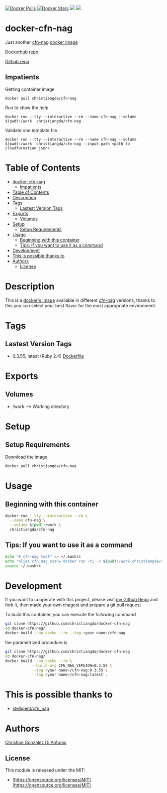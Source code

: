 [![Docker Pulls](https://img.shields.io/docker/pulls/christiangda/cfn-nag.svg)](https://hub.docker.com/r/christiangda/cfn-nag/)
[![Docker Stars](https://img.shields.io/docker/stars/christiangda/cfn-nag.svg)](https://hub.docker.com/r/christiangda/cfn-nag/)
[![](https://images.microbadger.com/badges/version/christiangda/cfn-nag.svg)](https://microbadger.com/images/christiangda/cfn-nag "Get your own version badge on microbadger.com")
[![](https://images.microbadger.com/badges/image/christiangda/cfn-nag.svg)](https://microbadger.com/images/christiangda/cfn-nag "Get your own image badge on microbadger.com")

# docker-cfn-nag

Just another [cfn-nag](https://github.com/stelligent/cfn_nag) [docker image](https://docs.docker.com/engine/reference/commandline/images/)

[Dockerhub repo](https://hub.docker.com/r/christiangda/cfn-nag)

[Github repo](https://github.com/christiangda/docker-cfn-nag)


## Impatients

Getting container image

```
docker pull christiangda/cfn-nag
```

Run to show the help
```
docker run --tty --interactive --rm --name cfn-nag --volume $(pwd):/work  christiangda/cfn-nag

```

Validate one template file
```
docker run --tty --interactive --rm --name cfn-nag --volume $(pwd):/work  christiangda/cfn-nag --input-path <path to cloudformation json>

```

# Table of Contents

- [docker-cfn-nag](#docker-cfn-nag)
  - [Impatients](#impatients)
- [Table of Contents](#table-of-contents)
- [Description](#description)
- [Tags](#tags)
  - [Lastest Version Tags](#lastest-version-tags)
- [Exports](#exports)
  - [Volumes](#volumes)
- [Setup](#setup)
  - [Setup Requirements](#setup-requirements)
- [Usage](#usage)
  - [Beginning with this container](#beginning-with-this-container)
  - [Tips: If you want to use it as a command](#tips-if-you-want-to-use-it-as-a-command)
- [Development](#development)
- [This is possible thanks to](#this-is-possible-thanks-to)
- [Authors](#authors)
  - [License](#license)

# Description

This is a [docker's image](https://docs.docker.com/engine/reference/commandline/images/) available in different [cfn-nag](https://github.com/stelligent/cfn_nag) versions, thanks to this you can select your best flavor for the most appropriate environment.


# Tags

## Lastest Version Tags

* 0.3.55, latest (Ruby 2.4) [Dockerfile](https://raw.githubusercontent.com/christiangda/docker-cfn-nag/master/Dockerfile)

# Exports

## Volumes

* /work --> Working directory

# Setup

## Setup Requirements

Download the image

```bash
docker pull christiangda/cfn-nag
```

# Usage

## Beginning with this container

```bash
docker run --tty --interactive --rm \
  --name cfn-nag \
  --volume $(pwd):/work \
  christiangda/cfn-nag
```

## Tips:  If you want to use it as a command

```bash
echo "# cfn-nag tool" >> ~/.bashrc
echo "alias cfn_nag_scan='docker run -ti -v $(pwd):/work christiangda/cfn-nag'" >> ~/.bashrc
source ~/.bashrc
```
# Development

If you want to cooperate with this project, please visit [my Github Repo](https://github.com/christiangda/docker-cfn-nag) and fork it, then made your own
chagest and prepare a git pull request

To build this container, you can execute the following command

```bash
git clone https://github.com/christiangda/docker-cfn-nag
cd docker-cfn-nag/
docker build --no-cache --rm --tag <your name>/cfn-nag
```

the parametrized procedure is

```bash
git clone https://github.com/christiangda/docker-cfn-nag
cd docker-cfn-nag/
docker build --no-cache --rm \
            --build-arg CFN_NAG_VERSION=0.3.55 \
            --tag <your name>/cfn-nag:0.3.55 \
            --tag <your name>/cfn-nag:latest .
```

# This is possible thanks to

* [stelligent/cfn_nag](https://github.com/stelligent/cfn_nag)

# Authors

[Christian González Di Antonio](https://github.com/christiangda)


## License

This module is released under the MIT:

* [https://opensource.org/licenses/MIT](https://opensource.org/licenses/MIT)
